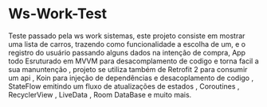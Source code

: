 # Ws-Work-Test
Teste passado pela ws work sistemas, este projeto consiste em mostrar uma lista de carros, trazendo como funcionalidade a escolha de um, e o registro do usuário
passando alguns dados na intenção de compra, App todo Esruturado em MVVM para desacomplamento de codigo e torna facil a sua manuntenção , projeto se utiliza também de
Retrofit 2 para consumir um api , Koin para injeção de dependências e desacoplamento de codigo , StateFlow emitindo um fluxo de atualizações de estados , Coroutines ,
RecyclerView , LiveData , Room DataBase e muito mais.
